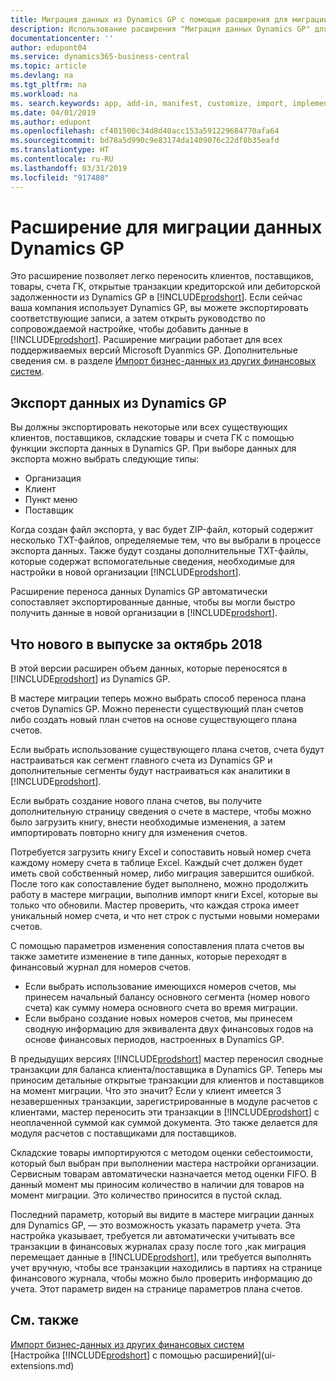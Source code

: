 ```yaml
---
title: Миграция данных из Dynamics GP с помощью расширения для миграции данных | Microsoft Docs
description: Использование расширения "Миграция данных Dynamics GP" для переноса клиентов, поставщиков, товаров, счетов ГК, открытых транзакций кредиторской или дебиторской задолженности из Dynamics GP в Business Central.
documentationcenter: ''
author: edupont04
ms.service: dynamics365-business-central
ms.topic: article
ms.devlang: na
ms.tgt_pltfrm: na
ms.workload: na
ms. search.keywords: app, add-in, manifest, customize, import, implement
ms.date: 04/01/2019
ms.author: edupont
ms.openlocfilehash: cf401500c34d8d40acc153a591229684770afa64
ms.sourcegitcommit: bd78a5d990c9e83174da1409076c22df8b35eafd
ms.translationtype: HT
ms.contentlocale: ru-RU
ms.lasthandoff: 03/31/2019
ms.locfileid: "917480"
---
```

# <a name="the-dynamics-gp-data-migration-extension"></a>Расширение для миграции данных Dynamics GP 
Это расширение позволяет легко переносить клиентов, поставщиков, товары, счета ГК, открытые транзакции кредиторской или дебиторской задолженности из Dynamics GP в [!INCLUDE[prodshort](includes/prodshort.md)]. Если сейчас ваша компания использует Dynamics GP, вы можете экспортировать соответствующие записи, а затем открыть руководство по сопровождаемой настройке, чтобы добавить данные в [!INCLUDE[prodshort](includes/prodshort.md)]. Расширение миграции работает для всех поддерживаемых версий Microsoft Dyanmics GP. Дополнительные сведения см. в разделе [Импорт бизнес-данных из других финансовых систем](across-import-data-configuration-packages.md).

## <a name="exporting-data-from-dynamics-gp"></a>Экспорт данных из Dynamics GP
Вы должны экспортировать некоторые или всех существующих клиентов, поставщиков, складские товары и счета ГК с помощью функции экспорта данных в Dynamics GP. При выборе данных для экспорта можно выбрать следующие типы:

* Организация  
* Клиент  
* Пункт меню  
* Поставщик  

Когда создан файл экспорта, у вас будет ZIP-файл, который содержит несколько TXT-файлов, определяемые тем, что вы выбрали в процессе экспорта данных.  Также будут созданы дополнительные TXT-файлы, которые содержат вспомогательные сведения, необходимые для настройки в новой организации [!INCLUDE[prodshort](includes/prodshort.md)].

Расширение переноса данных Dynamics GP автоматически сопоставляет экспортированные данные, чтобы вы могли быстро получить данные в новой организации в [!INCLUDE[prodshort](includes/prodshort.md)].

## <a name="whats-new-in-the-october-2018-release"></a>Что нового в выпуске за октябрь 2018

В этой версии расширен объем данных, которые переносятся в [!INCLUDE[prodshort](includes/prodshort.md)] из Dynamics GP.

В мастере миграции теперь можно выбрать способ переноса плана счетов Dynamics GP. Можно перенести существующий план счетов либо создать новый план счетов на основе существующего плана счетов.  

Если выбрать использование существующего плана счетов, счета будут настраиваться как сегмент главного счета из Dynamics GP и дополнительные сегменты будут настраиваться как аналитики в [!INCLUDE[prodshort](includes/prodshort.md)].  

Если выбрать создание нового плана счетов, вы получите дополнительную страницу сведения о счете в мастере, чтобы можно было загрузить книгу, внести необходимые изменения, а затем импортировать повторно книгу для изменения счетов.  

Потребуется загрузить книгу Excel и сопоставить новый номер счета каждому номеру счета в таблице Excel. Каждый счет должен будет иметь свой собственный номер, либо миграция завершится ошибкой. После того как сопоставление будет выполнено, можно продолжить работу в мастере миграции, выполнив импорт книги Excel, которые вы только что обновили. Мастер проверить, что каждая строка имеет уникальный номер счета, и что нет строк с пустыми новыми номерами счетов.  

С помощью параметров изменения сопоставления плата счетов вы также заметите изменение в типе данных, которые переходят в финансовый журнал для номеров счетов.  

- Если выбрать использование имеющихся номеров счетов, мы принесем начальный балансу основного сегмента (номер нового счета) как сумму номера основного счета во время миграции.  
- Если выбрано создание новых номеров счетов, мы принесем сводную информацию для эквивалента двух финансовых годов на основе финансовых периодов, настроенных в Dynamics GP.

В предыдущих версиях [!INCLUDE[prodshort](includes/prodshort.md)] мастер переносил сводные транзакции для баланса клиента/поставщика в Dynamics GP. Теперь мы приносим детальные открытые транзакции для клиентов и поставщиков на момент миграции. Что это значит? Если у клиент имеется 3 незавершенных транзакции, зарегистрированные в модуле расчетов с клиентами, мастер переносить эти транзакции в [!INCLUDE[prodshort](includes/prodshort.md)] с неоплаченной суммой как суммой документа. Это также делается для модуля расчетов с поставщиками для поставщиков.  

Складские товары импортируются с методом оценки себестоимости, который был выбран при выполнении мастера настройки организации. Сервисным товарам автоматически назначается метод оценки FIFO. В данный момент мы приносим количество в наличии для товаров на момент миграции.  Это количество приносится в пустой склад.  

Последний параметр, который вы видите в мастере миграции данных для Dynamics GP, — это возможность указать параметр учета. Эта настройка указывает, требуется ли автоматически учитывать все транзакции в финансовых журналах сразу после того ,как миграция перемещает данные в [!INCLUDE[prodshort](includes/prodshort.md)], или требуется выполнять учет вручную, чтобы все транзакции находились в партиях на странице финансового журнала, чтобы можно было проверить информацию до учета. Этот параметр виден на странице параметров плана счетов.


## <a name="see-also"></a>См. также
[Импорт бизнес-данных из других финансовых систем](across-import-data-configuration-packages.md)  
[Настройка [!INCLUDE[prodshort](includes/prodshort.md)] с помощью расширений](ui-extensions.md)  
